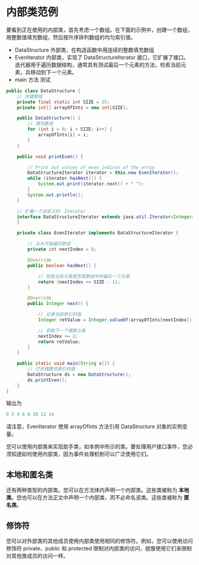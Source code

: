 # 内部类范例

要看到正在使用的内部类，首先考虑一个数组。在下面的示例中，创建一个数组，用整数值填充数组，然后按升序排列数组的均匀索引值。

* DataStructure 外部类，在构造函数中用连续的整数填充数组
* EvenIterator 内部类，实现了 DataStructureIterator 接口，它扩展了接口。迭代器用于遍历数据结构，通常具有测试最后一个元素的方法，检索当前元素，兵移动到下一个元素。
* main 方法 测试

```java
public class DataStructure {
    // 创建数组
    private final static int SIZE = 15;
    private int[] arrayOfInts = new int[SIZE];

    public DataStructure() {
        // 填充数组
        for (int i = 0; i < SIZE; i++) {
            arrayOfInts[i] = i;
        }
    }

    public void printEven() {

        // Print out values of even indices of the array
        DataStructureIterator iterator = this.new EvenIterator();
        while (iterator.hasNext()) {
            System.out.print(iterator.next() + " ");
        }
        System.out.println();
    }

    // 扩展一个自定义的　Iterator
    interface DataStructureIterator extends java.util.Iterator<Integer> {
    }

    private class EvenIterator implements DataStructureIterator {

        // 从头开始遍历数组
        private int nextIndex = 0;

        @Override
        public boolean hasNext() {

            // 检查当前元素是否是数组中的最后一个元素
            return (nextIndex <= SIZE - 1);
        }

        @Override
        public Integer next() {

            // 记录当前索引的值
            Integer retValue = Integer.valueOf(arrayOfInts[nextIndex]);

            // 获取下一个偶数元素
            nextIndex += 2;
            return retValue;
        }
    }

    public static void main(String s[]) {
        // 打印偶数项索引的值
        DataStructure ds = new DataStructure();
        ds.printEven();
    }
}
```

输出为

```java
0 2 4 6 8 10 12 14
```

请注意，EvenIterator 使用 arrayOfInts 方法引用 DataStructure 对象的实例变量。

您可以使用内部类来实现助手类，如本例中所示的类。要处理用户接口事件，您必须知道如何使用内部类，因为事件处理机制可以广泛使用它们。


## 本地和匿名类
还有两种类型的内部类。您可以在方法体内声明一个内部类。这些类被称为 **本地类**。您也可以在方法正文中声明一个内部类，而不必命名该类。这些类被称为 **匿名类**。

## 修饰符
您可以对外部类的其他成员使用内部类使用相同的修饰符。例如，您可以使用访问修饰符
private、public 和 protected 限制对内部类的访问，就像使用它们来限制对其他类成员的访问一样。
